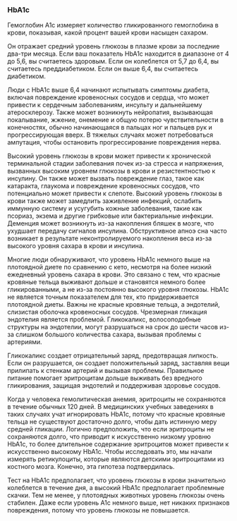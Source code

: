 ### **HbA****1****c**

Гемоглобин A1c измеряет количество гликированного гемоглобина в крови, показывая, какой процент вашей крови насыщен сахаром. 

Он отражает средний уровень глюкозы в плазме крови за последние два-три месяца. Если ваш показатель HbA1c находится в диапазоне от 4 до 5,6, вы считаетесь здоровым. Если он колеблется от 5,7 до 6,4, вы считаетесь преддиабетиком. Если он выше 6,4, вы считаетесь диабетиком. 

Люди с HbA1c выше 6,4 начинают испытывать симптомы диабета, включая повреждение кровеносных сосудов и сердца, что может привести к сердечным заболеваниям, инсульту и дальнейшему атеросклерозу. Также может возникнуть нейропатия, вызывающая покалывание, жжение, онемение и общую потерю чувствительности в конечностях, обычно начинающаяся в пальцах ног и пальцев рук и прогрессирующая вверх. В тяжелых случаях может потребоваться ампутация, чтобы остановить прогрессирование повреждения нерва.

Высокий уровень глюкозы в крови может привести к хронической терминальной стадии заболевания почек из-за стресса и напряжения, вызванных высоким уровнем глюкозы в крови и резистентностью к инсулину. Он также может вызвать повреждение глаз, такое как катаракта, глаукома и повреждение кровеносных сосудов, что потенциально может привести к слепоте. Высокий уровень глюкозы в крови также может замедлить заживление инфекций, ослабить иммунную систему и усугубить кожные заболевания, такие как псориаз, экзема и другие грибковые или бактериальные инфекции. Деменция может возникнуть из-за накопления бляшек в мозге, что ухудшает передачу сигналов инсулина. Обструктивное апноэ сна часто возникает в результате неконтролируемого накопления веса из-за высокого уровня сахара в крови и инсулина.

Многие люди обнаруживают, что уровень HbA1c немного выше на плотоядной диете по сравнению с кето, несмотря на более низкий ежедневный уровень сахара в крови. Это связано с тем, что красные кровяные тельца выживают дольше и становятся немного более гликированными, а не из-за постоянно высокого уровня глюкозы. HbA1c не является точным показателем для тех, кто придерживается плотоядной диеты.
Важны не красные кровяные тельца, а эндотелий, слизистая оболочка кровеносных сосудов. Чрезмерная гликация эндотелия является проблемой. Гликокаликс, волосоподобные структуры на эндотелии, могут разрушаться на срок до шести часов из-за слишком большого количества сахара, вызывая проблемы с артериями.

Гликокаликс создает отрицательный заряд, предотвращая липкость. Если он разрушается, он создает положительный заряд, заставляя вещи прилипать к стенкам артерий и вызывая проблемы. Правильное питание помогает эритроцитам дольше выживать без вредного гликирования, защищая эндотелий и поддерживая здоровье сосудов.

Когда у человека гемолитическая анемия, эритроциты не сохраняются в течение обычных 120 дней. В медицинских учебных заведениях в таких случаях учат игнорировать HbA1c, потому что красные кровяные тельца не существуют достаточно долго, чтобы дать истинную меру средней гликации. Логично предположить, что если эритроциты не сохраняются долго, что приводит к искусственно низкому уровню HbA1c, то более длительное содержание эритроцитов может привести к искусственно высокому HbA1c. Чтобы исследовать это, мы начали измерять ретикулоциты, которые являются детскими эритроцитами из костного мозга. Конечно, эта гипотеза подтвердилась.

Тест на HbA1c предполагает, что уровень глюкозы в крови значительно колеблется в течение дня, а высокий HbA1c предполагает проблемные скачки. Тем не менее, у плотоядных животных уровень глюкозы очень стабилен. Даже если уровень A1c немного выше, нет никаких признаков повреждения, потому что уровень глюкозы не повышается.
